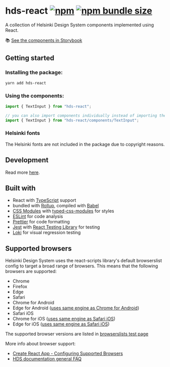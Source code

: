 # hds-react [![npm](https://img.shields.io/npm/v/hds-react?style=flat-square)](https://www.npmjs.com/package/hds-react) [![npm bundle size](https://img.shields.io/bundlephobia/minzip/hds-react?label=gzipped%20size&style=flat-square)](https://bundlephobia.com/result?p=hds-react)

A collection of Helsinki Design System components implemented using React.

:books: [See the components in Storybook](https://hds.hel.fi/storybook/react)

## Getting started

### Installing the package:

```bash
yarn add hds-react
```

### Using the components:

```js
import { TextInput } from "hds-react";

// you can also import components individually instead of importing the whole package
import { TextInput } from "hds-react/components/TextInput";
```

### Helsinki fonts

The Helsinki fonts are not included in the package due to copyright reasons.

## Development
Read more [here](DEVELOPMENT.md).

## Built with

- React with [TypeScript](https://www.typescriptlang.org/) support
- bundled with [Rollup](https://github.com/rollup/rollup), compiled with [Babel](https://github.com/babel/babel)
- [CSS Modules](https://github.com/css-modules/css-modules) with [typed-css-modules](https://github.com/Quramy/typed-css-modules) for styles
- [ESLint](https://github.com/eslint/eslint) for code analysis
- [Prettier](https://github.com/prettier/prettier) for code formatting
- [Jest](https://github.com/facebook/jest) with [React Testing Library](https://github.com/testing-library/react-testing-library) for testing
- [Loki](https://loki.js.org/) for visual regression testing

## Supported browsers
Helsinki Design System uses the react-scripts library's default browserslist config to target a broad range of browsers.
This means that the following browsers are supported:
- Chrome
- Firefox
- Edge
- Safari
- Chrome for Android
- Edge for Android ([uses same engine as Chrome for Android](https://github.com/browserslist/browserslist#browsers))
- Safari iOS
- Chrome for iOS ([uses same engine as Safari iOS](https://github.com/browserslist/browserslist#browsers))
- Edge for iOS ([uses same engine as Safari iOS](https://github.com/browserslist/browserslist#browsers))

The supported browser versions are listed in [browserslists test page](https://browsersl.ist/#q=%3E+0.2%25%2C+not+dead%2C+not+op_mini+all&region=FI)

More info about browser support:
- [Create React App - Configuring Supported Browsers](https://create-react-app.dev/docs/supported-browsers-features/#configuring-supported-browsers)
- [HDS documentation general FAQ](https://hds.hel.fi/getting-started/faq#general)
